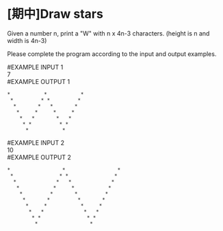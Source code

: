 # [期中]Draw stars

Given a number n, print a "W"  with n x 4n-3 characters. (height is n and width is 4n-3)

Please complete the program according to the input and output examples.  
  
#EXAMPLE INPUT 1  
7  
#EXAMPLE OUTPUT 1  
```
*           *           *
 *         * *         * 
  *       *   *       *  
   *     *     *     *   
    *   *       *   *    
     * *         * *     
      *           *     
``` 

#EXAMPLE INPUT 2  
10  
#EXAMPLE OUTPUT 2  
```
*                 *                 *
 *               * *               * 
  *             *   *             *  
   *           *     *           *   
    *         *       *         *    
     *       *         *       *     
      *     *           *     *      
       *   *             *   *       
        * *               * *        
         *                 *         
```